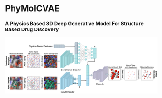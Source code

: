 # PhyMolCVAE
### A Physics Based 3D Deep Generative Model For Structure Based Drug Discovery


<img src="phy-CVAE-Overview.png">
